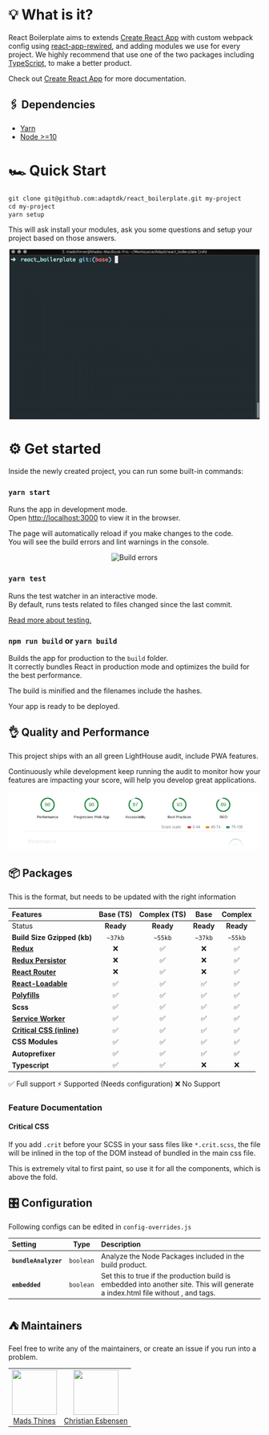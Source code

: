 # 💡 What is it?

React Boilerplate aims to extends [Create React App](https://github.com/facebook/create-react-app) with custom webpack config using [react-app-rewired](https://github.com/timarney/react-app-rewired), and adding modules we use for every project. We highly recommend that use one of the two packages including [TypeScript](https://www.typescriptlang.org/docs/handbook/react-&-webpack.html), to make a better product.

Check out [Create React App](https://github.com/facebook/create-react-app) for more documentation.

## 🖇 Dependencies

- [Yarn](https://yarnpkg.com/en/docs/install)
- [Node >=10](https://nodejs.org/en/download/)

# 🏎 Quick Start

```console
git clone git@github.com:adaptdk/react_boilerplate.git my-project
cd my-project
yarn setup
```

This will ask install your modules, ask you some questions and setup your project based on those answers.

<p align="center">
  <img src="https://raw.githubusercontent.com/adaptdk/react_boilerplate/docs/doc/setup-intro-video.gif?token=APWiOp_OQJvk2uDLjqfi0MiDPrEaCLPOks5b6vy-wA%3D%3D" alt="Intro Video" width="500">
</p>

# ⚙ Get started

Inside the newly created project, you can run some built-in commands:

### `yarn start`

Runs the app in development mode.<br>
Open [http://localhost:3000](http://localhost:3000) to view it in the browser.

The page will automatically reload if you make changes to the code.<br>
You will see the build errors and lint warnings in the console.

<p align='center'>
<img src='https://cdn.rawgit.com/marionebl/create-react-app/9f62826/screencast-error.svg' width="500" alt='Build errors'>
</p>

### `yarn test`

Runs the test watcher in an interactive mode.<br>
By default, runs tests related to files changed since the last commit.

[Read more about testing.](https://github.com/facebook/create-react-app/blob/master/packages/react-scripts/template/README.md#running-tests)

### `npm run build` or `yarn build`

Builds the app for production to the `build` folder.<br>
It correctly bundles React in production mode and optimizes the build for the best performance.

The build is minified and the filenames include the hashes.<br>

Your app is ready to be deployed.

## 👌 Quality and Performance

This project ships with an all green LightHouse audit, include PWA features.

Continuously while development keep running the audit to monitor how your features are impacting your score, will help you develop great applications.

<p align="center">
  <img src="https://raw.githubusercontent.com/adaptdk/react_boilerplate/docs/doc/LightHouse-Audit.jpg?token=APWiOomvEvnCx4kDbaleAMcYSW6T0UqPks5b6vy6wA%3D%3D" alt="LightHouse Audit">
</p>

## 📦 Packages

This is the format, but needs to be updated with the right information

| Features                                                                                     | Base (TS) | Complex (TS) |   Base    |  Complex  |
| :------------------------------------------------------------------------------------------- | :-------: | :----------: | :-------: | :-------: |
| Status                                                                                       | **Ready** |  **Ready**   | **Ready** | **Ready** |
| **Build Size Gzipped (kb)**                                                                  |  `~37kb`  |   `~55kb`    |  `~37kb`  |  `~55kb`  |
| **[Redux](https://github.com/reduxjs/redux)**                                                |    ❌     |      ✅      |    ❌     |    ✅     |
| **[Redux Persistor](https://github.com/rt2zz/redux-persist)**                                |    ❌     |      ✅      |    ❌     |    ✅     |
| **[React Router](https://github.com/ReactTraining/react-router)**                            |    ❌     |      ✅      |    ❌     |    ✅     |
| **[React-Loadable](https://github.com/jamiebuilds/react-loadable)**                          |    ✅     |      ✅      |    ✅     |    ✅     |
| **[Polyfills](https://reactjs.org/docs/react-dom.html#browser-support)**                     |    ✅     |      ✅      |    ✅     |    ✅     |
| **Scss**                                                                                     |    ✅     |      ✅      |    ✅     |    ✅     |
| **[Service Worker](https://developers.google.com/web/fundamentals/primers/service-workers)** |    ✅     |      ✅      |    ✅     |    ✅     |
| **[Critical CSS (inline)](#critical-css)**                                                   |    ✅     |      ✅      |    ✅     |    ✅     |
| **CSS Modules**                                                                              |    ✅     |      ✅      |    ✅     |    ✅     |
| **Autoprefixer**                                                                             |    ✅     |      ✅      |    ✅     |    ✅     |
| **Typescript**                                                                               |    ✅     |      ✅      |    ❌     |    ❌     |

✅ Full support ⚡ Supported (Needs configuration) ❌ No Support

### Feature Documentation

#### Critical CSS

If you add `.crit` before your SCSS in your sass files like `*.crit.scss`, the file will be inlined in the top of the DOM instead of bundled in the main css file.

This is extremely vital to first paint, so use it for all the components, which is above the fold.

## 🎛 Configuration

Following configs can be edited in `config-overrides.js`

| Setting              |   Type    | Description                                                                                                                                           |
| :------------------- | :-------: | :---------------------------------------------------------------------------------------------------------------------------------------------------- |
| **`bundleAnalyzer`** | `boolean` | Analyze the Node Packages included in the build product.                                                                                              |
| **`embedded`** | `boolean` | Set this to true if the production build is embedded into another site. This will generate a index.html file without <html>, <head> and <body> tags.  |

## ⛺️ Maintainers

Feel free to write any of the maintainers, or create an issue if you run into a problem.

<table>
  <tbody>
    <tr>
      <td align="center">
        <img width="90" height="90"
        src="https://avatars0.githubusercontent.com/u/16097850?s=460&v=4">
        </br>
        <a href="https://github.com/https://github.com/mads-thines">Mads Thines</a>
      </td>
      <td align="center">
        <img width="90" height="90"
        src="https://avatars0.githubusercontent.com/u/6573200?s=460&v=4">
        </br>
        <a href="https://github.com/ChrEsb">Christian Esbensen</a>
      </td>
    </tr>
  <tbody>
</table>
